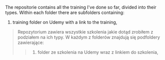 The repositorie contains all the training I've done so far, divided into their types. Within each folder there are subfolders containing:
1. training folder on Udemy with a link to the training,

> Repozytorium zawiera wszystkie szkolenia jakie dotąd zrobiłem z podziałem na ich typy. W każdym z folderów znajdują się podfoldery zawierające:
>> 1. folder ze szkolenia na Udemy wraz z linkiem do szkolenia, 



